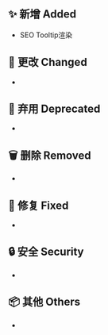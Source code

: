 ## ✨ 新增 Added

- SEO Tooltip渲染

## 🔧 更改 Changed

-

## 🚨 弃用 Deprecated

-

## 🗑️ 删除 Removed

-

## 🐛 修复 Fixed

-

## 🔒 安全 Security

-

## 📦 其他 Others

-
